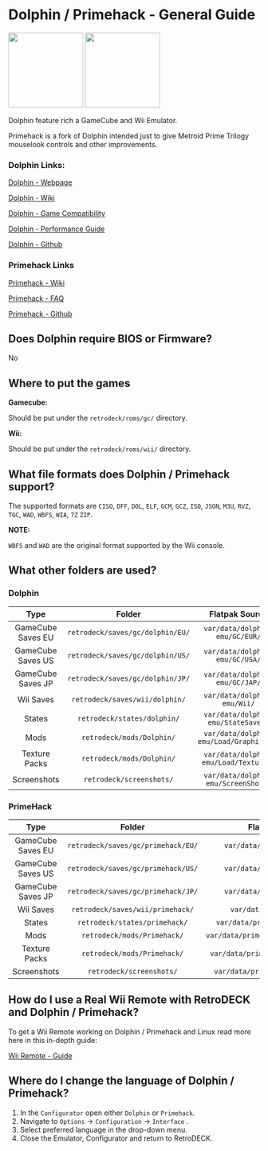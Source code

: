 # Dolphin / Primehack - General Guide

<img src="../../../wiki_images/logos/dolphin-logo.png" width="150">  <img src="../../../wiki_images/logos/primehack-logo.png" width="150">

Dolphin feature rich a GameCube and Wii Emulator.

Primehack is a fork of Dolphin intended just to give Metroid Prime Trilogy mouselook controls and other improvements.

### Dolphin Links:

[Dolphin - Webpage](https://dolphin-emu.org/)

[Dolphin - Wiki](https://wiki.dolphin-emu.org/index.php?title=Main_Page)

[Dolphin - Game Compatibility](https://dolphin-emu.org/compat/)

[Dolphin - Performance Guide](https://dolphin-emu.org/docs/guides/performance-guide/)

[Dolphin - Github](https://github.com/dolphin-emu/dolphin)


### Primehack Links

[Primehack - Wiki](https://github.com/shiiion/dolphin/wiki/)

[Primehack - FAQ](https://github.com/shiiion/dolphin/wiki/Frequently-Asked-Questions)

[Primehack - Github](https://github.com/shiiion/dolphin)

## Does Dolphin require BIOS or Firmware?

No

## Where to put the games

**Gamecube:**

Should be put under the `retrodeck/roms/gc/` directory.

**Wii:**

Should be put under the `retrodeck/roms/wii/` directory.

## What file formats does Dolphin / Primehack support?

The supported formats are `CISO`, `DFF`, `DOL`, `ELF`, `GCM`, `GCZ`, `ISO`, `JSON`, `M3U`, `RVZ`, `TGC`, `WAD`, `WBFS`, `WIA`, `7Z` `ZIP`.

**NOTE:**

`WBFS` and `WAD` are the original format supported by the Wii console.

## What other folders are used?

### Dolphin

| Type | Folder                 | Flatpak Source |  Emulator Folder      |    Comment |
|  :---:   | :---:                   | :---:               | :---:           |      :---:     |
| GameCube Saves EU|`retrodeck/saves/gc/dolphin/EU/` |     `var/data/dolphin-emu/GC/EUR/`       |    `dolphin-emu/GC/EUR/`         |  |
| GameCube Saves US|`retrodeck/saves/gc/dolphin/US/`         |     `var/data/dolphin-emu/GC/USA/`       |    `dolphin-emu/GC/USA/`         |   |
| GameCube Saves JP| `retrodeck/saves/gc/dolphin/JP/`         |     `var/data/dolphin-emu/GC/JAP/`       |    `dolphin-emu/GC/JAP/`         |  |
| Wii Saves |`retrodeck/saves/wii/dolphin/`         |     `var/data/dolphin-emu/Wii/`       |    `dolphin-emu/Wii/`         |   |
| States |`retrodeck/states/dolphin/`         |     `var/data/dolphin-emu/StateSaves/`       |    `dolphin-emu/StateSaves/`         |   |
| Mods |`retrodeck/mods/Dolphin/`         |     `var/data/dolphin-emu/Load/GraphicMods`       |    `dolphin-emu/Load/GraphicMods/`         |   |
| Texture Packs |`retrodeck/mods/Dolphin/`         |     `var/data/dolphin-emu/Load/Textures/`       |    `dolphin-emu/Load/Textures/`         |   |
| Screenshots |`retrodeck/screenshots/`         |     `var/data/dolphin-emu/ScreenShots/`       |    `dolphin-emu/ScreenShots/`         |   |

### PrimeHack

| Type | Folder                 | Flatpak Source |  Emulator Folder      |    Comment |
|  :---:   | :---:                   | :---:               | :---:           |      :---:     |
| GameCube Saves EU|`retrodeck/saves/gc/primehack/EU/` |     `var/data/primehack/GC/EUR/`       |    `primehack/GC/EUR/`         |  |
| GameCube Saves US|`retrodeck/saves/gc/primehack/US/`         |     `var/data/primehack/GC/USA/`       |    `primehack/GC/USA/`         |   |
| GameCube Saves JP| `retrodeck/saves/gc/primehack/JP/`         |     `var/data/primehack/GC/JAP/`       |    `primehack/GC/JAP/`         |  |
| Wii Saves |`retrodeck/saves/wii/primehack/`         |     `var/data/primehack/Wii/`       |    `primehack/Wii/`         |   |
| States |`retrodeck/states/primehack/`         |     `var/data/primehack/StateSaves/`       |    `primehack/StateSaves/`         |   |
| Mods |`retrodeck/mods/Primehack/`         |     `var/data/primehack/Load/GraphicMods`       |    `primehack/Load/GraphicMods/`         |   |
| Texture Packs |`retrodeck/mods/Primehack/`         |     `var/data/primehack/Load/Textures/`       |    `primehack/Load/Textures/`         |   |
| Screenshots |`retrodeck/screenshots/`         |     `var/data/primehack/ScreenShots/`       |    `primehack/ScreenShots/`         |   |


## How do I use a Real Wii Remote with RetroDECK and Dolphin / Primehack?

To get a Wii Remote working on Dolphin / Primehack and Linux read more here in this in-depth guide:

[Wii Remote - Guide](../../wiki_controllers/nintendo/wii-remote.md)

## Where do I change the language of Dolphin / Primehack?

1. In the `Configurator` open either `Dolphin` or `Primehack`.
2. Navigate to `Options` -> `Configuration` -> `Interface` .
3. Select preferred language in the drop-down menu.
4. Close the Emulator, Configurator and return to RetroDECK.
